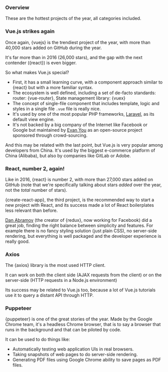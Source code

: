 ### Overview

These are the hottest projects of the year, all categories included.

### Vue.js strikes again

Once again, {vuejs} is the trendiest project of the year, with more than 40,000 stars added on GitHub during the year.

It's far more than in 2016 (26,000 stars), and the gap with the next contender ({react}) is even bigger.

So what makes Vue.js special?

* First, it has a small learning curve, with a component approach similar to {react} but with a more familiar syntax.
* The ecosystem is well defined, including a set of de-facto standards: router: {vue-router}, State management library: {vuex}
* The concept of single-file component that includes template, logic and styles in a single file `.vue` file is really nice.
* It's used by one of the most popular PHP frameworks, [Laravel](https://laravel.com/), as its default view engine.
* It's not backed by a big company of the Internet like Facebook or Google but maintained by [Evan You](https://github.com/yyx990803) as an open-source project sponsored through crowd-sourcing.

And this may be related with the last point, but Vue.js is very popular among developers from China. It's used by the biggest e-commerce platform of China (Alibaba), but also by companies like GitLab or Adobe.

### React, number 2, again!

Like in 2016, {react} is number 2, with more than 27,000 stars added on GitHub (note that we're specifically talking about stars _added_ over the year, not the _total_ number of stars).

{create-react-app}, the third project, is the recommended way to start a new project with React, and its success made a lot of React boilerplates less relevant than before.

[Dan Abramov](https://github.com/gaearon) (the creator of {redux}, now working for Facebook) did a great job, finding the right balance between simplicity and features. For example there is no fancy styling solution (just plain CSS), no server-side rendering, but everything is well packaged and the developer experience is really good.

### Axios

The {axios} library is the most used HTTP client.

It can work on both the client side (AJAX requests from the client) or on the server-side (HTTP requests in a Node.js environment)

Its success may be related to Vue.js too, because a lot of Vue.js tutorials use it to query a distant API through HTTP.

### Puppeteer

{puppeteer} is one of the great stories of the year.
Made by the Google Chrome team, it's a headless Chrome browser, that is to say a browser that runs in the background and that can be piloted by code.

It can be used to do things like:

* Automatically testing web application UIs in real browsers.
* Taking snapshots of web pages to do server-side rendering.
* Generating PDF files using Google Chrome ability to save pages as PDF files.
